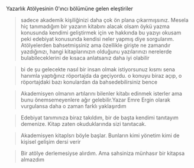 Yazarlık Atölyesinin 0'ıncı bölümüne gelen eleştiriler
> sadece akademik kişiliğinizi daha çok ön plana çıkarmışsınız. Mesela hiç tanımadığım bir yazarın kitabını alacak olsam öykü yazma konusunda kendimi geliştirmek için ve hakkında bu yazıyı okusam peki edebiyat konusunda kendisi neler yapmış diye sorgularım. Atölyelerden bahsetmişsiniz ama özellikle girişte ne zamandır yazdığınızı, hangi kitaplarınızın olduğunu yazılarınızı nerelerde bulabileceklerini de kısaca anlatsanız daha iyi olabilir

> bi de şu gelecekte nasıl bir insan olmak istiyorsunuz kısmı sena hanımla yaptığınız röportajda da geçiyordu. o konuyu biraz açıp, o röportajdaki bazı konulardan da bahsedebilirsiniz bence

> Akademisyen olmanın artılarını bilenler kitabı edinmek isterler ama bunu önemsemeyenlere ağır gelebilir.Yazar Emre Ergin olarak vurgulansa daha o zaman farklı yaklaşırdım

> Edebiyat tanımınıza biraz takıldım, bir de başta kendimi tanıtayım demenize. Kitap zaten okuduklarında sizi tanıtacak.

> Akademisyen kitaplsrı böyle başlar.  Bunların kimi yönetim kimi de kişisel gelişim dersi verir
 
> Bir atölye derlemesiyse alırdım. Ama sahsiniza münhasır bir kitapsa almazdım
